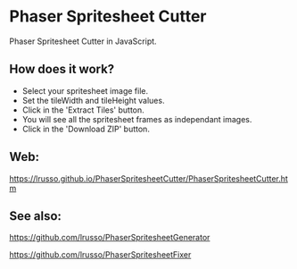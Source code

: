 # Phaser Spritesheet Cutter

Phaser Spritesheet Cutter in JavaScript.

## How does it work?

* Select your spritesheet image file.
* Set the tileWidth and tileHeight values.
* Click in the 'Extract Tiles' button.
* You will see all the spritesheet frames as independant images.
* Click in the 'Download ZIP' button.

## Web:

https://lrusso.github.io/PhaserSpritesheetCutter/PhaserSpritesheetCutter.htm

## See also:

https://github.com/lrusso/PhaserSpritesheetGenerator

https://github.com/lrusso/PhaserSpritesheetFixer

